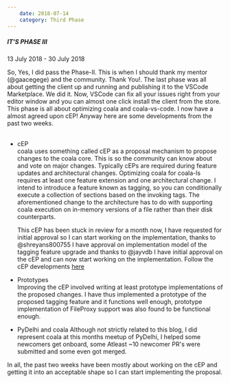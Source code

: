 ```yaml
---
    date: 2018-07-14
    category: Third Phase
---
```


##### IT'S PHASE III
13 July 2018 - 30 July 2018

So, Yes, I did pass the Phase-II. This is when I should thank
my mentor (@gaacegege) and the community. Thank You!. The last phase
was all about getting the client up and running and publishing it to
the VSCode Marketplace. We did it. Now, VSCode can fix all your issues
right from your editor window and you can almost one click install
the client from the store. This phase is all about optimizing coala
and coala-vs-code. I now have a almost agreed upon cEP! Anyway here
are some developments from the past two weeks.<br/><br/>

- cEP<br/>
  coala uses something called cEP as a proposal mechanism to propose
  changes to the coala core. This is so the community can know about and
  vote on major changes. Typically cEPs are required during feature
  updates and architectural changes. Optimizing coala for coala-ls
  requires at least one feature extension and one architectural change.
  I intend to introduce a feature known as tagging, so you can conditionally
  execute a collection of sections based on the invoking tags. The
  aforementioned change to the architecture has to do with supporting
  coala execution on in-memory versions of a file rather than their
  disk counterparts.<br/>

  This cEP has been stuck in review for a month now, I have requested
  for initial approval so I can start working on the implementation,
  thanks to @shreyans800755 I have approval on implementation model of
  the tagging feature upgrade and thanks to @jayvdb I have initial approval
  on the cEP and can now start working on the implementation. Follow the cEP
  developments [here](https://github.com/coala/cEPs/pull/171)<br/>

- Prototypes<br/>
  Improving the cEP involved writing at least prototype implementations
  of the proposed changes. I have thus implemented a prototype of the proposed
  tagging feature and it functions well enough, prototype implementation of
  FileProxy support was also found to be functional enough.

- PyDelhi and coala
  Although not strictly related to this blog, I did represent coala at
  this months meetup of PyDelhi, I helped some newcomers get onboard, some
  Atleast ~10 newcomer PR's were submitted and some even got merged.

In all, the past two weeks have been mostly about working on the cEP and
getting it into an acceptable shape so I can start implementing the
proposal.
